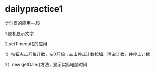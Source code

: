 # dailypractice1
计时器的应用—JS

1.随机显示文字

2.setTimeout()的应用

1）按钮点击开始计数，从0开始；点击停止计数按钮，清空计数，并停止计数

2）new getDate()方法，显示实际电脑时间
